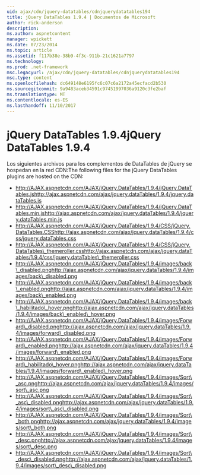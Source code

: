 ```yaml
---
uid: ajax/cdn/jquery-datatables/cdnjquerydatatables194
title: jQuery DataTables 1.9.4 | Documentos de Microsoft
author: rick-anderson
description: 
ms.author: aspnetcontent
manager: wpickett
ms.date: 07/23/2014
ms.topic: article
ms.assetid: f117b38e-38b9-4f3c-911b-21c1621a7797
ms.technology: 
ms.prod: .net-framework
msc.legacyurl: /ajax/cdn/jquery-datatables/cdnjquerydatatables194
msc.type: content
ms.openlocfilehash: dc649148e6195fc6c07c6a2172a45ecfacd2b530
ms.sourcegitcommit: 9a9483aceb34591c97451997036a9120c3fe2baf
ms.translationtype: MT
ms.contentlocale: es-ES
ms.lasthandoff: 11/10/2017
---
```

<a name="jquery-datatables-194"></a><span data-ttu-id="1e8a0-102">jQuery DataTables 1.9.4</span><span class="sxs-lookup"><span data-stu-id="1e8a0-102">jQuery DataTables 1.9.4</span></span>
====================
<span data-ttu-id="1e8a0-103">Los siguientes archivos para los complementos de DataTables de jQuery se hospedan en la red CDN:</span><span class="sxs-lookup"><span data-stu-id="1e8a0-103">The following files for the jQuery DataTables plugins are hosted on the CDN:</span></span>

- <span data-ttu-id="1e8a0-104">http://AJAX.aspnetcdn.com/AJAX/jQuery.DataTables/1.9.4/jQuery.DataTables.js</span><span class="sxs-lookup"><span data-stu-id="1e8a0-104">http://ajax.aspnetcdn.com/ajax/jquery.dataTables/1.9.4/jquery.dataTables.js</span></span>
- <span data-ttu-id="1e8a0-105">http://AJAX.aspnetcdn.com/AJAX/jQuery.DataTables/1.9.4/jQuery.DataTables.min.js</span><span class="sxs-lookup"><span data-stu-id="1e8a0-105">http://ajax.aspnetcdn.com/ajax/jquery.dataTables/1.9.4/jquery.dataTables.min.js</span></span>
- <span data-ttu-id="1e8a0-106">http://AJAX.aspnetcdn.com/AJAX/jQuery.DataTables/1.9.4/CSS/jQuery.DataTables.CSS</span><span class="sxs-lookup"><span data-stu-id="1e8a0-106">http://ajax.aspnetcdn.com/ajax/jquery.dataTables/1.9.4/css/jquery.dataTables.css</span></span>
- <span data-ttu-id="1e8a0-107">http://AJAX.aspnetcdn.com/AJAX/jQuery.DataTables/1.9.4/CSS/jQuery.DataTables\_themeroller.css</span><span class="sxs-lookup"><span data-stu-id="1e8a0-107">http://ajax.aspnetcdn.com/ajax/jquery.dataTables/1.9.4/css/jquery.dataTables\_themeroller.css</span></span>
- <span data-ttu-id="1e8a0-108">http://AJAX.aspnetcdn.com/AJAX/jQuery.DataTables/1.9.4/images/back\_disabled.png</span><span class="sxs-lookup"><span data-stu-id="1e8a0-108">http://ajax.aspnetcdn.com/ajax/jquery.dataTables/1.9.4/images/back\_disabled.png</span></span>
- <span data-ttu-id="1e8a0-109">http://AJAX.aspnetcdn.com/AJAX/jQuery.DataTables/1.9.4/images/back\_enabled.png</span><span class="sxs-lookup"><span data-stu-id="1e8a0-109">http://ajax.aspnetcdn.com/ajax/jquery.dataTables/1.9.4/images/back\_enabled.png</span></span>
- <span data-ttu-id="1e8a0-110">http://AJAX.aspnetcdn.com/AJAX/jQuery.DataTables/1.9.4/images/back\_habilitado\_hover.png</span><span class="sxs-lookup"><span data-stu-id="1e8a0-110">http://ajax.aspnetcdn.com/ajax/jquery.dataTables/1.9.4/images/back\_enabled\_hover.png</span></span>
- <span data-ttu-id="1e8a0-111">http://AJAX.aspnetcdn.com/AJAX/jQuery.DataTables/1.9.4/images/Forward\_disabled.png</span><span class="sxs-lookup"><span data-stu-id="1e8a0-111">http://ajax.aspnetcdn.com/ajax/jquery.dataTables/1.9.4/images/forward\_disabled.png</span></span>
- <span data-ttu-id="1e8a0-112">http://AJAX.aspnetcdn.com/AJAX/jQuery.DataTables/1.9.4/images/Forward\_enabled.png</span><span class="sxs-lookup"><span data-stu-id="1e8a0-112">http://ajax.aspnetcdn.com/ajax/jquery.dataTables/1.9.4/images/forward\_enabled.png</span></span>
- <span data-ttu-id="1e8a0-113">http://AJAX.aspnetcdn.com/AJAX/jQuery.DataTables/1.9.4/images/Forward\_habilitado\_hover.png</span><span class="sxs-lookup"><span data-stu-id="1e8a0-113">http://ajax.aspnetcdn.com/ajax/jquery.dataTables/1.9.4/images/forward\_enabled\_hover.png</span></span>
- <span data-ttu-id="1e8a0-114">http://AJAX.aspnetcdn.com/AJAX/jQuery.DataTables/1.9.4/images/Sort\_asc.png</span><span class="sxs-lookup"><span data-stu-id="1e8a0-114">http://ajax.aspnetcdn.com/ajax/jquery.dataTables/1.9.4/images/sort\_asc.png</span></span>
- <span data-ttu-id="1e8a0-115">http://AJAX.aspnetcdn.com/AJAX/jQuery.DataTables/1.9.4/images/Sort\_asc\_disabled.png</span><span class="sxs-lookup"><span data-stu-id="1e8a0-115">http://ajax.aspnetcdn.com/ajax/jquery.dataTables/1.9.4/images/sort\_asc\_disabled.png</span></span>
- <span data-ttu-id="1e8a0-116">http://AJAX.aspnetcdn.com/AJAX/jQuery.DataTables/1.9.4/images/Sort\_both.png</span><span class="sxs-lookup"><span data-stu-id="1e8a0-116">http://ajax.aspnetcdn.com/ajax/jquery.dataTables/1.9.4/images/sort\_both.png</span></span>
- <span data-ttu-id="1e8a0-117">http://AJAX.aspnetcdn.com/AJAX/jQuery.DataTables/1.9.4/images/Sort\_desc.png</span><span class="sxs-lookup"><span data-stu-id="1e8a0-117">http://ajax.aspnetcdn.com/ajax/jquery.dataTables/1.9.4/images/sort\_desc.png</span></span>
- <span data-ttu-id="1e8a0-118">http://AJAX.aspnetcdn.com/AJAX/jQuery.DataTables/1.9.4/images/Sort\_desc\_disabled.png</span><span class="sxs-lookup"><span data-stu-id="1e8a0-118">http://ajax.aspnetcdn.com/ajax/jquery.dataTables/1.9.4/images/sort\_desc\_disabled.png</span></span>
